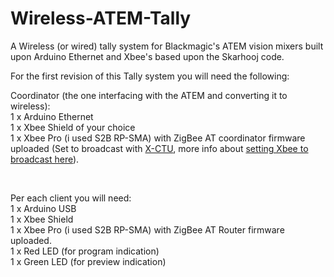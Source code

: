 Wireless-ATEM-Tally
===================

A Wireless (or wired) tally system for Blackmagic's ATEM vision mixers built upon Arduino Ethernet and Xbee's based upon the Skarhooj code.

For the first revision of this Tally system you will need the following:

Coordinator (the one interfacing with the ATEM and converting it to wireless):<br />
1 x Arduino Ethernet<br />
1 x Xbee Shield of your choice<br />
1 x Xbee Pro (i used S2B RP-SMA) with ZigBee AT coordinator firmware uploaded (Set to broadcast with <a href="http://www.digi.com/support/productdetail?pid=3352">X-CTU</a>, more info about <a href="https://sites.google.com/site/xbeetutorial/xbee-introduction/zigbee_setup">setting Xbee to broadcast here</a>).<br />

<br />

Per each client you will need:<br />
1 x Arduino USB<br />
1 x Xbee Shield<br />
1 x Xbee Pro (i used S2B RP-SMA) with ZigBee AT Router firmware uploaded.<br />
1 x Red LED (for program indication)<br />
1 x Green LED (for preview indication)